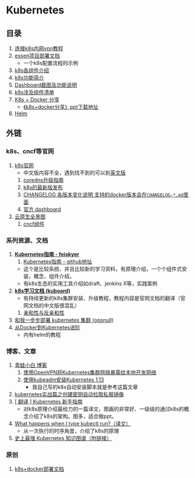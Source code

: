 # Kubernetes

## 目录
1. [连接k8s内网vpn教程](./vpn.md)
1. [essen项目部署文档](essen_deploy.md)
    - 一个k8s配置流程的示例
1. [k8s各组件介绍](architecture.md)
1. [k8s功能简介](concepts.md)
1. [Dashboard截图及功能说明](./manual.md)
1. [k8s涉及组件清单](./components_list.md)
1. [K8s + Docker 分享](./k8s_docker_share.md)
    - [《k8s+docker分享》ppt下载地址](http://10.60.44.54:8000/minio/download/ppt/kubernetes/)
1. [Helm](./helm.md)

## 外链
### k8s、cncf等官网
1. [k8s官网](https://kubernetes.io/zh/)
    - 中文版内容不全，遇到找不到的可以到[英文版](https://kubernetes.io/)
    1. [coredns升级指南](https://kubernetes.io/docs/tasks/administer-cluster/coredns/#upgrading-coredns)
    1. [k8s的最新版发布](https://github.com/kubernetes/kubernetes/releases)
    1. [CHANGELOG 各版本变化说明 支持的docker版本会在`CHANGELOG-*.md`里面](https://github.com/kubernetes/kubernetes/tree/master/CHANGELOG)
    1. [官方 dashboard](https://kubernetes.io/zh/docs/tasks/access-application-cluster/web-ui-dashboard/)
1. [云原生全景图](https://landscape.cncf.io/)
    1. [cncf组件](https://landscape.cncf.io/format=card-mode&project=graduated,incubating)

### 系列资源、文档
1. [**Kubernetes指南 - feiskyer**](https://kubernetes.feisky.xyz/)
    1. [Kubernetes指南 - github地址](https://github.com/feiskyer/kubernetes-handbook)
    - 这个是比较系统、并且比较新的学习资料，有原理介绍，一个个组件式安装，概念、组件介绍，
    - 有k8s生态的实用工具介绍如draft、jenkins X等，实践案例
1. [**k8s学习文档 (kuboard)**](https://kuboard.cn/learning/)
    - 有持续更新的k8s集群安装、升级教程，教程内容是官网文档的翻译（官网文档的中文版很混乱）
    1. [亲和性与反亲和性](https://kuboard.cn/learning/k8s-intermediate/config/affinity.html)
1. [和我一步步部署 kubernetes 集群 (opsnull)](https://github.com/opsnull/follow-me-install-kubernetes-cluster)
1. [从Docker到Kubernetes进阶](https://www.qikqiak.com/k8s-book/)
    - 内有helm的教程

### 博客、文章
1. [青蛙小白 博客](https://blog.frognew.com/tags.html)
    1. [使用OpenVPN将Kubernetes集群网络暴露给本地开发网络](https://blog.frognew.com/2019/03/kubernetes-and-openvpn.html)
    1. [使用kubeadm安装Kubernetes 1.13](https://blog.frognew.com/2018/12/kubeadm-install-kubernetes-1.13.html)
        - 我自己写的k8s自动安装脚本就是参考这篇文章
1. [kubernetes实战篇之创建密钥自动拉取私服镜像](https://www.cnblogs.com/tylerzhou/p/11112086.html)
1. [[ 翻译 ] Kubernetes 新手指南](http://ju.outofmemory.cn/entry/364789)
    - 对k8s原理介绍最给力的一篇译文，图画的非常好、一级级的通过k8s的概念介绍了k8s的架构。图多，适合做ppt。
1. [What happens when I type kubectl run?（译文）](https://github.com/jamiehannaford/what-happens-when-k8s/blob/master/zh-cn/README.md)
    - 从一次执行的时序角度，介绍了k8s的原理
1. [史上最强 Kubernetes 知识图谱（附链接）](https://www.processon.com/view/link/5ac64532e4b00dc8a02f05eb#map)

### 原创
1. [k8s+docker部署文档](http://gitlab.fingard.cn/devops/k8s-auto)
